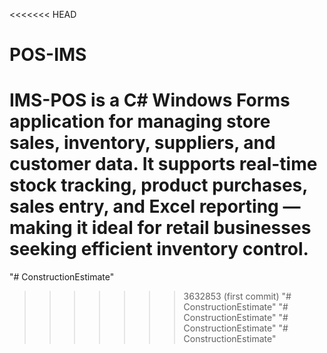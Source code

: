 <<<<<<< HEAD
# POS-IMS
IMS-POS is a C# Windows Forms application for managing store sales, inventory, suppliers, and customer data. It supports real-time stock tracking, product purchases, sales entry, and Excel reporting — making it ideal for retail businesses seeking efficient inventory control.
=======
"# ConstructionEstimate" 
>>>>>>> 3632853 (first commit)
"# ConstructionEstimate" 
"# ConstructionEstimate" 
"# ConstructionEstimate" 
"# ConstructionEstimate" 
